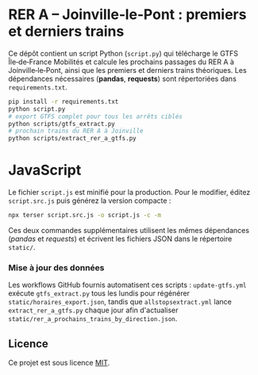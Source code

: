 
# RER A – Joinville‐le‐Pont : premiers et derniers trains

Ce dépôt contient un script Python (`script.py`) qui télécharge le GTFS Île‑de‑France Mobilités et calcule les prochains passages du RER A à Joinville‑le‑Pont, ainsi que les premiers et derniers trains théoriques. Les dépendances nécessaires (**pandas**, **requests**) sont répertoriées dans `requirements.txt`.

```bash
pip install -r requirements.txt
python script.py
# export GTFS complet pour tous les arrêts ciblés
python scripts/gtfs_extract.py
# prochain trains du RER A à Joinville
python scripts/extract_rer_a_gtfs.py
```
 
# JavaScript

Le fichier `script.js` est minifié pour la production. Pour le modifier, éditez `script.src.js` puis générez la version compacte :

```bash
npx terser script.src.js -o script.js -c -m
```


Ces deux commandes supplémentaires utilisent les mêmes dépendances
(*pandas* et *requests*) et écrivent les fichiers JSON dans le répertoire
`static/`.

### Mise à jour des données

Les workflows GitHub fournis automatisent ces scripts&nbsp;: `update-gtfs.yml`
exécute `gtfs_extract.py` tous les lundis pour régénérer
`static/horaires_export.json`, tandis que `allstopsextract.yml` lance
`extract_rer_a_gtfs.py` chaque jour afin d'actualiser
`static/rer_a_prochains_trains_by_direction.json`.

## Licence

Ce projet est sous licence [MIT](LICENSE).
